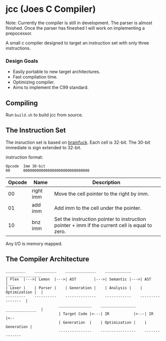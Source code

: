 # jcc (Joes C Compiler)
Note: Currently the compiler is still in development. The parser is almost
finished. Once the parser has fineshed I will work on implementing a
prepocessor.

A small c compiler designed to target an instruction set with only three
instructions.

### Design Goals
- Easily portable to new target architectures.
- Fast compilation time.
- Optimizing compiler.
- Aims to implement the C99 standard.

## Compiling
Run ```build.sh``` to build jcc from source.

## The Instruction Set
The insruction set is based on [brainfuck](https://esolangs.org/wiki/Brainfuck).
Each cell is 32-bit. The 30-bit immediate is sign extended to 32-bit.

instruction format:<br>
```
Opcode  Imm 30-bit
00      000000000000000000000000000000
```

| Opcode |  Name       |  Description                                              |
|--------|-------------|-----------------------------------------------------------|
| 00     |  right imm  |  Move the cell pointer to the right by imm.               |
| 01     |  add   imm  |  Add imm to the cell under the pointer.                   |
| 10     |  bnz   imm  |  Set the instruction pointer to instruction pointer + imm if the current cell is equal to zero.                    |

Any I/O is memory mapped.

## The Compiler Architecture
```
_________    __________    ______________    ____________    ________________
| Flex  |--->| Lemon  |--->| AST        |--->| Semantic |--->| AST          |___
| Lexer |    | Parser |    | Generation |    | Analysis |    | Optimization |  |
---------    ----------    --------------    ------------    ----------------  |
                        _______________    ________________    ______________  |
                        | Target Code |<---| IR           |<---| IR         |<--
                        | Generation  |    | Optimization |    | Generation |
                        ---------------    ----------------    --------------
```
